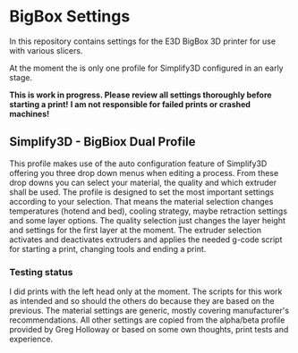 ﻿# BigBox Settings

In this repository contains settings for the E3D BigBox 3D printer for use with various slicers.

At the moment the is only one profile for Simplify3D configured in an early stage.

**This is work in progress. Please review all settings thoroughly before starting a print!**
**I am not responsible for failed prints or crashed machines!**

## Simplify3D - BigBiox Dual Profile
This profile makes use of the auto configuration feature of Simplify3D offering you three drop down menus when editing a process.
From these drop downs you can select your material, the quality and which extruder shall be used.
The profile is designed to set the most important settings according to your selection.
That means the material selection changes temperatures (hotend and bed), cooling strategy, maybe retraction settings and some layer options.
The quality selection just changes the layer height and settings for the first layer at the moment.
The extruder selection activates and deactivates extruders and applies the needed g-code script for starting a print, changing tools and ending a print.

### Testing status
I did prints with the left head only at the moment. The scripts for this work as intended and so should the others do because they are based on the previous.
The material settings are generic, mostly covering manufacturer's recommendations.
All other settings are copied from the alpha/beta profile provided by Greg Holloway or based on some own thoughts, print tests and experience.